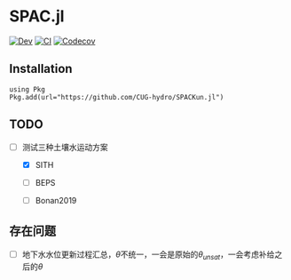 # SPAC.jl

<!-- [![Stable](https://img.shields.io/badge/docs-stable-blue.svg)](https://CUG-hydro.github.io/SPACKun.jl/stable) -->
[![Dev](https://img.shields.io/badge/docs-dev-blue.svg)](https://CUG-hydro.github.io/SPACKun.jl/dev)
[![CI](https://github.com/CUG-hydro/SPACKun.jl/actions/workflows/CI.yml/badge.svg)](https://github.com/CUG-hydro/SPACKun.jl/actions/workflows/CI.yml)
[![Codecov](https://codecov.io/gh/CUG-hydro/SPACKun.jl/branch/master/graph/badge.svg)](https://codecov.io/gh/CUG-hydro/SPACKun.jl/tree/master)

## Installation

```
using Pkg
Pkg.add(url="https://github.com/CUG-hydro/SPACKun.jl")
```

## TODO

- [ ] 测试三种土壤水运动方案
  + [x] SITH
  + [ ] BEPS
  + [ ] Bonan2019


## 存在问题

- [ ] 地下水水位更新过程汇总，$\theta$不统一，一会是原始的$\theta_{unsat}$，一会考虑补给之后的$\theta$
